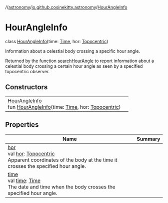 //[astronomy](../../../index.md)/[io.github.cosinekitty.astronomy](../index.md)/[HourAngleInfo](index.md)

# HourAngleInfo

class [HourAngleInfo](index.md)(time: [Time](../-time/index.md), hor: [Topocentric](../-topocentric/index.md))

Information about a celestial body crossing a specific hour angle.

Returned by the function [searchHourAngle](../search-hour-angle.md) to report information about a celestial body crossing a certain hour angle as seen by a specified topocentric observer.

## Constructors

| | |
|---|---|
| [HourAngleInfo](-hour-angle-info.md)<br>fun [HourAngleInfo](-hour-angle-info.md)(time: [Time](../-time/index.md), hor: [Topocentric](../-topocentric/index.md)) |

## Properties

| Name | Summary |
|---|---|
| [hor](hor.md)<br>val [hor](hor.md): [Topocentric](../-topocentric/index.md)<br>Apparent coordinates of the body at the time it crosses the specified hour angle. |
| [time](time.md)<br>val [time](time.md): [Time](../-time/index.md)<br>The date and time when the body crosses the specified hour angle. |
